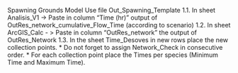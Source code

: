 Spawning Grounds Model
Use file Out_Spawning_Template
1.1. In sheet Analisis_V1 -> Paste in column “Time (hr)” output of OutRes_network_cumulative_Flow_Time (according to scenario)
1.2. In sheet ArcGIS_Calc - > Paste in column “OutRes_network” the output of OutRes_Network
1.3. In the sheet Time_Desoves in new rows place the new collection points.
     * Do not forget to assign Network_Check in consecutive order.
     * For each collection point place the Times per species (Minimum Time and Maximum Time).
